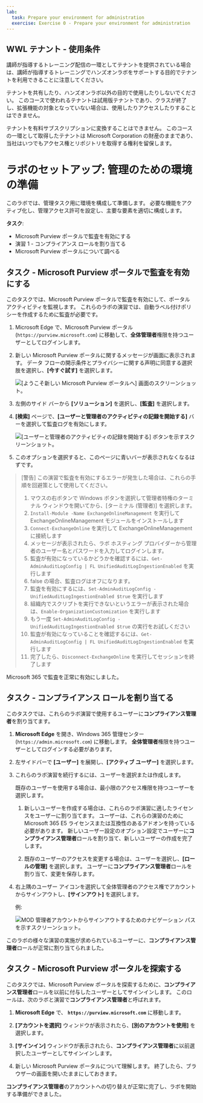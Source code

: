 ```yaml
---
lab:
  task: Prepare your environment for administration
  exercise: Exercise 0 - Prepare your environment for administration
---
```


## WWL テナント - 使用条件

講師が指導するトレーニング配信の一環としてテナントを提供されている場合は、講師が指導するトレーニングでハンズオンラボをサポートする目的でテナントを利用できることに注意してください。

テナントを共有したり、ハンズオンラボ以外の目的で使用したりしないでください。 このコースで使われるテナントは試用版テナントであり、クラスが終了し、拡張機能の対象となっていない場合は、使用したりアクセスしたりすることはできません。

テナントを有料サブスクリプションに変換することはできません。 このコースの一環として取得したテナントは Microsoft Corporation の財産のままであり、当社はいつでもアクセス権とリポジトリを取得する権利を留保します。

# ラボのセットアップ: 管理のための環境の準備

このラボでは、管理タスク用に環境を構成して準備します。 必要な機能をアクティブ化し、管理アクセス許可を設定し、主要な要素を適切に構成します。

**タスク**:

- Microsoft Purview ポータルで監査を有効にする
- 演習 1 - コンプライアンス ロールを割り当てる
- Microsoft Purview ポータルについて調べる

## タスク - Microsoft Purview ポータルで監査を有効にする

このタスクでは、Microsoft Purview ポータルで監査を有効にして、ポータル アクティビティを監視します。 これらのラボの演習では、自動ラベル付けポリシーを作成するために監査が必要です。

1. Microsoft Edge で、Microsoft Purview ポータル (`https://purview.microsoft.com`) に移動して、**全体管理者**権限を持つユーザーとしてログインします。

1. 新しい Microsoft Purview ポータルに関するメッセージが画面に表示されます。 データ フローの開示条件とプライバシーに関する声明に同意する選択肢を選択し、**[今すぐ試す]** を選択します。

    ![[ようこそ新しい Microsoft Purview ポータルへ] 画面のスクリーンショット。](../Media/welcome-purview-portal.png)

1. 左側のサイド バーから **[ソリューション]** を選択し、**[監査]** を選択します。

1. **[検索]** ページで、**[ユーザーと管理者のアクティビティの記録を開始する]** バーを選択して監査ログを有効にします。

    ![[ユーザーと管理者のアクティビティの記録を開始する] ボタンを示すスクリーンショット。](../Media/enable-audit-button.png)

1. このオプションを選択すると、このページに青いバーが表示されなくなるはずです。

>[警告] この演習で監査を有効にするエラーが発生した場合は、これらの手順を回避策として使用してください。
>1. マウスの右ボタンで Windows ボタンを選択して管理者特権のターミナル ウィンドウを開いてから、[ターミナル (管理者)] を選択します。
>1. `Install-Module -Name ExchangeOnlineManagement` を実行して ExchangeOnlineManagement モジュールをインストールします　
>1. `Connect-ExchangeOnline` を実行して ExchangeOnlineManagement に接続します
>1. メッセージが表示されたら、ラボ ホスティング プロバイダーから管理者のユーザー名とパスワードを入力してログインします。
>1. 監査が有効になっているかどうかを確認するには、`Get-AdminAuditLogConfig | FL UnifiedAuditLogIngestionEnabled` を実行します
>1. false の場合、監査ログはオフになります。
>1. 監査を有効にするには、`Set-AdminAuditLogConfig -UnifiedAuditLogIngestionEnabled $true` を実行します
>   1. 組織内でスクリプトを実行できないというエラーが表示された場合は、`Enable-OrganizationCustomization` を実行します
>   1. もう一度 `Set-AdminAuditLogConfig -UnifiedAuditLogIngestionEnabled $true` の実行をお試しください
>1. 監査が有効になっていることを確認するには、`Get-AdminAuditLogConfig | FL UnifiedAuditLogIngestionEnabled` を実行します
>1. 完了したら、`Disconnect-ExchangeOnline` を実行してセッションを終了します

Microsoft 365 で監査を正常に有効にしました。

## タスク - コンプライアンス ロールを割り当てる

このタスクでは、これらのラボ演習で使用するユーザーに**コンプライアンス管理者**を割り当てます。

1. **Microsoft Edge** を開き、Windows 365 管理センター (`https://admin.microsoft.com`) に移動します。 **全体管理者**権限を持つユーザーとしてログインする必要があります。

1. 左サイドバーで **[ユーザー]** を展開し、**[アクティブ ユーザー]** を選択します。

1. これらのラボ演習を続行するには、ユーザーを選択または作成します。

   既存のユーザーを使用する場合は、最小限のアクセス権限を持つユーザーを選択します。

   1. 新しいユーザーを作成する場合は、これらのラボ演習に適したライセンスをユーザーに割り当てます。 ユーザーは、これらの演習のために Microsoft 365 E5 ライセンスまたは互換性のあるアドオンを持っている必要があります。 新しいユーザー設定のオプション設定でユーザーに**コンプライアンス管理者**ロールを割り当て、新しいユーザーの作成を完了します。

   1. 既存のユーザーのアクセスを変更する場合は、ユーザーを選択し、**[ロールの管理]** を選択します。 ユーザーに**コンプライアンス管理者**ロールを割り当て、変更を保存します。

1. 右上隅のユーザー アイコンを選択して全体管理者のアクセス権でアカウントからサインアウトし、**[サインアウト]** を選択します。

   例:

   ![MOD 管理者アカウントからサインアウトするためのナビゲーション パスを示すスクリーンショット。](../Media/sign-out.png)

このラボの様々な演習の実施が求められているユーザーに、**コンプライアンス管理者**ロールが正常に割り当てられました。

## タスク - Microsoft Purview ポータルを探索する

このタスクでは、Microsoft Purview ポータルを探索するために、**コンプライアンス管理者**ロールを以前に付与したユーザーとしてサインインします。 このロールは、次のラボと演習で**コンプライアンス管理者**と呼ばれます。

1. **Microsoft Edge** で、 **`https://purview.microsoft.com`** に移動します。

1. **[アカウントを選択]** ウィンドウが表示されたら、**[別のアカウントを使用]** を選択します。

1. **[サインイン]** ウィンドウが表示されたら、**コンプライアンス管理者**に以前選択したユーザーとしてサインインします。

1. 新しい Microsoft Purview ポータルについて理解します。 終了したら、ブラウザーの画面を開いたままにしておきます。

**コンプライアンス管理者**のアカウントへの切り替えが正常に完了し、ラボを開始する準備ができました。
